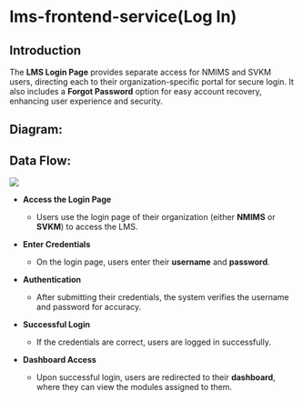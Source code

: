 ﻿
  

  

  

  

# lms-frontend-service(Log In)

  

  

  

  

## Introduction
The **LMS Login Page** provides separate access for NMIMS and SVKM users, directing each to their organization-specific portal for secure login. It also includes a **Forgot Password** option for easy account recovery, enhancing user experience and security.


## Diagram:

  


  

  

  
  

## Data Flow:

  

  

  

<img  src="https://i.ibb.co/0M53Pht/flowdiagram.png">

  

  

  

  
  
-   **Access the Login Page**
    
    -   Users use the login page of their organization (either **NMIMS** or **SVKM**) to access the LMS.
    
-   **Enter Credentials**
    
    -   On the login page, users enter their **username** and **password**.
-   **Authentication**
    
    -   After submitting their credentials, the system verifies the username and password for accuracy.
-   **Successful Login**
    
    -   If the credentials are correct, users are logged in successfully.
-   **Dashboard Access**
    
    -   Upon successful login, users are redirected to their **dashboard**, where they can view the modules assigned to them.
